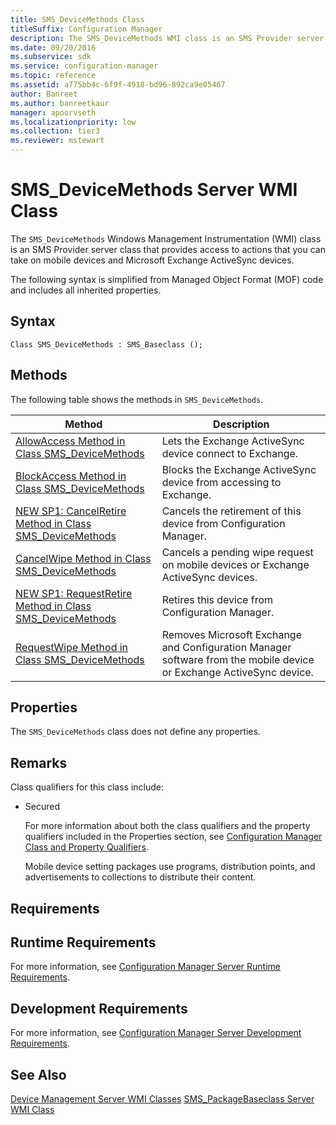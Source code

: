 ```yaml
---
title: SMS_DeviceMethods Class
titleSuffix: Configuration Manager
description: The SMS_DeviceMethods WMI class is an SMS Provider server class that provides access to actions that you can take on mobile devices and Microsoft Exchange ActiveSync devices.
ms.date: 09/20/2016
ms.subservice: sdk
ms.service: configuration-manager
ms.topic: reference
ms.assetid: a775bb4c-6f9f-4918-bd96-892ca9e05467
author: Banreet
ms.author: banreetkaur
manager: apoorvseth
ms.localizationpriority: low
ms.collection: tier3
ms.reviewer: mstewart
---
```

# SMS_DeviceMethods Server WMI Class
The `SMS_DeviceMethods` Windows Management Instrumentation (WMI) class is an SMS Provider server class that  provides access to actions that you can take on mobile devices and Microsoft Exchange ActiveSync devices.

 The following syntax is simplified from Managed Object Format (MOF) code and includes all inherited properties.

## Syntax

```
Class SMS_DeviceMethods : SMS_Baseclass ();
```

## Methods
 The following table shows the methods in `SMS_DeviceMethods`.

|Method|Description|
|------------|-----------------|
|[AllowAccess Method in Class SMS_DeviceMethods](../../../develop/reference/mdm/allowaccess-method-in-class-sms_devicemethods.md)|Lets the Exchange ActiveSync device connect to Exchange.|
|[BlockAccess Method in Class SMS_DeviceMethods](../../../develop/reference/mdm/blockaccess-method-in-class-sms_devicemethods.md)|Blocks the Exchange ActiveSync device from accessing to Exchange.|
|[NEW SP1: CancelRetire Method in Class SMS_DeviceMethods](../../../develop/reference/mdm/cancelretire-method-in-class-sms_devicemethods.md)|Cancels the retirement of this device from Configuration Manager.|
|[CancelWipe Method in Class SMS_DeviceMethods](../../../develop/reference/mdm/cancelwipe-method-in-class-sms_devicemethods.md)|Cancels a pending wipe request on mobile devices or Exchange ActiveSync devices.|
|[NEW SP1: RequestRetire Method in Class SMS_DeviceMethods](../../../develop/reference/mdm/requestretire-method-in-class-sms_devicemethods.md)|Retires this device from Configuration Manager.|
|[RequestWipe Method in Class SMS_DeviceMethods](../../../develop/reference/mdm/requestwipe-method-in-class-sms_devicemethods.md)|Removes Microsoft Exchange and Configuration Manager software from the mobile device or Exchange ActiveSync device.|

## Properties
 The `SMS_DeviceMethods` class does not define any properties.

## Remarks
 Class qualifiers for this class include:

- Secured

  For more information about both the class qualifiers and the property qualifiers included in the Properties section, see [Configuration Manager Class and Property Qualifiers](../../../develop/reference/misc/class-and-property-qualifiers.md).

  Mobile device setting packages use programs, distribution points, and advertisements to collections to distribute their content.

## Requirements

## Runtime Requirements
 For more information, see [Configuration Manager Server Runtime Requirements](../../../develop/core/reqs/server-runtime-requirements.md).

## Development Requirements
 For more information, see [Configuration Manager Server Development Requirements](../../../develop/core/reqs/server-development-requirements.md).

## See Also
 [Device Management Server WMI Classes](../../../develop/reference/mdm/device-management-server-wmi-classes.md)
 [SMS_PackageBaseclass Server WMI Class](../../../develop/reference/core/servers/configure/sms_packagebaseclass-server-wmi-class.md)
